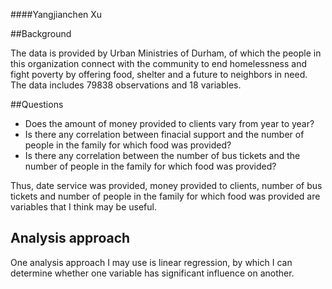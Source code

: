 ####Yangjianchen Xu

##Background

The data is provided by Urban Ministries of Durham, of which the people in this organization connect with the community to end homelessness and fight poverty by offering food, shelter and a future to neighbors in need. The data includes 79838 observations and 18 variables.

##Questions

- Does the amount of money provided to clients vary from year to year?
- Is there any correlation between finacial support and the number of people in the family for which food was provided?
- Is there any correlation between the number of bus tickets and the number of people in the family for which food was provided?

Thus, date service was provided, money provided to clients, number of bus tickets and number of people in the family for which food was provided are variables that I think may be useful.

## Analysis approach

One analysis approach I may use is linear regression, by which I can determine whether one variable has significant influence on another.

